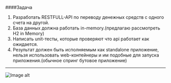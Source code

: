 ####Задача
1. Разработать RESTFULL-API по переводу денежных средств с одного счета на другой.
2. База данных должна работать in-memory.(предлагаю рассмотреть H2 in Memory)
3. Написать unit-тесты, которые проверяют что api работает как ожидается.
4. Результат должен быть исполняемым как standalone приложение, нельзя использовать web-контейнеры и им подобные для запуска приложения.(обычное спринг бутовое приложение)

---

![Image alt](https://https://github.com/DmitriyBalaev/SpringBoot-Learning/blob/main/spring-boot-money-transfer(task)/picture/endPoint.png)